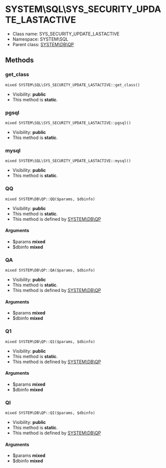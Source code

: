 SYSTEM\SQL\SYS_SECURITY_UPDATE_LASTACTIVE
===============






* Class name: SYS_SECURITY_UPDATE_LASTACTIVE
* Namespace: SYSTEM\SQL
* Parent class: [SYSTEM\DB\QP](SYSTEM-DB-QP.md)







Methods
-------


### get_class

    mixed SYSTEM\SQL\SYS_SECURITY_UPDATE_LASTACTIVE::get_class()





* Visibility: **public**
* This method is **static**.




### pgsql

    mixed SYSTEM\SQL\SYS_SECURITY_UPDATE_LASTACTIVE::pgsql()





* Visibility: **public**
* This method is **static**.




### mysql

    mixed SYSTEM\SQL\SYS_SECURITY_UPDATE_LASTACTIVE::mysql()





* Visibility: **public**
* This method is **static**.




### QQ

    mixed SYSTEM\DB\QP::QQ($params, $dbinfo)





* Visibility: **public**
* This method is **static**.
* This method is defined by [SYSTEM\DB\QP](SYSTEM-DB-QP.md)


#### Arguments
* $params **mixed**
* $dbinfo **mixed**



### QA

    mixed SYSTEM\DB\QP::QA($params, $dbinfo)





* Visibility: **public**
* This method is **static**.
* This method is defined by [SYSTEM\DB\QP](SYSTEM-DB-QP.md)


#### Arguments
* $params **mixed**
* $dbinfo **mixed**



### Q1

    mixed SYSTEM\DB\QP::Q1($params, $dbinfo)





* Visibility: **public**
* This method is **static**.
* This method is defined by [SYSTEM\DB\QP](SYSTEM-DB-QP.md)


#### Arguments
* $params **mixed**
* $dbinfo **mixed**



### QI

    mixed SYSTEM\DB\QP::QI($params, $dbinfo)





* Visibility: **public**
* This method is **static**.
* This method is defined by [SYSTEM\DB\QP](SYSTEM-DB-QP.md)


#### Arguments
* $params **mixed**
* $dbinfo **mixed**


